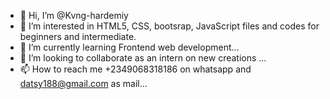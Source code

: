 - 👋 Hi, I’m @Kvng-hardemiy
- 👀 I’m interested in HTML5, CSS, bootsrap, JavaScript files and codes for beginners and intermediate.
- 🌱 I’m currently learning Frontend web development...
- 💞️ I’m looking to collaborate as an intern on new creations ...
- 📫 How to reach me +2349068318186 on whatsapp and datsy188@gmail.com as mail...

<!---
Kvng-hardemiy/Kvng-hardemiy is a ✨ special ✨ repository because its `README.md` (this file) appears on your GitHub profile.
You can click the Preview link to take a look at your changes.
--->
